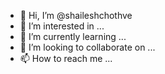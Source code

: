 - 👋 Hi, I’m @shaileshchothve
- 👀 I’m interested in ...
- 🌱 I’m currently learning ...
- 💞️ I’m looking to collaborate on ...
- 📫 How to reach me ...

<!---
shaileshchothve/shaileshchothve is a ✨ special ✨ repository because its `README.md` (this file) appears on your GitHub profile.
You can click the Preview link to take a look at your changes.
--->
